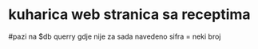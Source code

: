 # kuharica web stranica sa receptima

#pazi na $db querry gdje nije za sada navedeno sifra = neki broj
